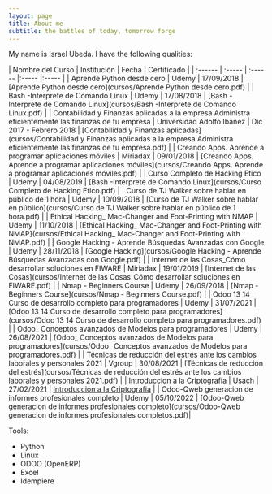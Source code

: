 ```yaml
---
layout: page
title: About me
subtitle: the battles of today, tomorrow forge
---
```


My name is Israel Ubeda. I have the following qualities:


| Nombre del Curso | Institución | Fecha | Certificado |
| :------ | :----- | :------ |:----- |:----- |
| Aprende Python desde cero | Udemy | 17/09/2018 | [Aprende Python desde cero](cursos/Aprende Python desde cero.pdf) |
| Bash -Interprete de Comando Linux | Udemy | 17/08/2018 | [Bash -Interprete de Comando Linux](cursos/Bash -Interprete de Comando Linux.pdf) |
| Contabilidad y Finanzas aplicadas a la empresa Administra eficientemente las finanzas de tu empresa | Universidad Adolfo Ibañez | Dic 2017 - Febrero 2018 | [Contabilidad y Finanzas aplicadas](cursos/Contabilidad y Finanzas aplicadas a la empresa Administra eficientemente las finanzas de tu empresa.pdf) |
| Creando Apps. Aprende a programar aplicaciones móviles | Miriadax | 09/01/2018 | [Creando Apps. Aprende a programar aplicaciones móviles](cursos/Creando Apps. Aprende a programar aplicaciones móviles.pdf) |
| Curso Completo de Hacking Etico | Udemy | 04/08/2019 | [Bash -Interprete de Comando Linux](cursos/Curso Completo de Hacking Etico.pdf) |
| Curso de TJ Walker sobre hablar en público de 1 hora | Udemy | 10/09/2018 | [Curso de TJ Walker sobre hablar en público](cursos/Curso de TJ Walker sobre hablar en público de 1 hora.pdf) |
| Ethical Hacking_ Mac-Changer and Foot-Printing with NMAP | Udemy | 11/10/2018 | [Ethical Hacking_ Mac-Changer and Foot-Printing with NMAP](cursos/Ethical Hacking_ Mac-Changer and Foot-Printing with NMAP.pdf) |
| Google Hacking - Aprende Búsquedas Avanzadas con Google | Udemy | 28/11/2018 | [Google Hacking](cursos/Google Hacking - Aprende Búsquedas Avanzadas con Google.pdf) |
| Internet de las Cosas_Cómo desarrollar soluciones en FIWARE | Miriadax | 19/01/2019 | [Internet de las Cosas](cursos/Internet de las Cosas_Cómo desarrollar soluciones en FIWARE.pdf) |
| Nmap - Beginners Course | Udemy | 26/09/2018 | [Nmap - Beginners Course](cursos/Nmap - Beginners Course.pdf) |
| Odoo 13 14 Curso de desarrollo completo para programadores | Udemy | 31/07/2021 | [Odoo 13 14 Curso de desarrollo completo para programadores](cursos/Odoo 13 14 Curso de desarrollo completo para programadores.pdf) |
| Odoo_ Conceptos avanzados de Modelos para programadores | Udemy | 26/08/2021 | [Odoo_ Conceptos avanzados de Modelos para programadores](cursos/Odoo_ Conceptos avanzados de Modelos para programadores.pdf) |
| Técnicas de reducción del estrés ante los cambios laborales y personales 2021 | Vgroup | 30/08/2021 | [Técnicas de reducción del estrés](cursos/Técnicas de reducción del estrés ante los cambios laborales y personales 2021.pdf) |
| Introduccion a la Criptografia | Usach | 27/02/2021 | [Introduccion a la Criptografia](cursos/Introducci_n_a_la_Criptograf_a_Badge20210830-58-du0rnl.pdf) |
| Odoo-Qweb generacion de informes profesionales completo | Udemy | 05/10/2022 | [Odoo-Qweb generacion de informes profesionales completo](cursos/Odoo-Qweb generacion de informes profesionales completos.pdf)|


Tools:

- Python
- Linux
- ODOO (OpenERP)
- Excel
- Idempiere
